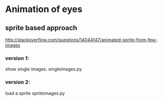 # Animation of eyes


## sprite based approach
http://stackoverflow.com/questions/14044147/animated-sprite-from-few-images

### version 1:

show single images.
singleimages.py

### version 2:

load a sprite
spriteimages.py